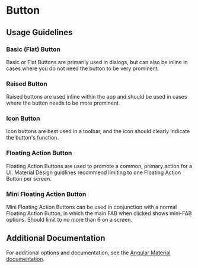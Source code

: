 # Button

## Usage Guidelines
### Basic (Flat) Button 
Basic or Flat Buttons are primarily used in dialogs, but can also be inline in cases where you do not need the button to be very prominent.

### Raised Button
Raised buttons are used inline within the app and should be used in cases where the button needs to be more prominent.  

### Icon Button
Icon buttons are best used in a toolbar, and the icon should clearly indicate the button's function.

### Floating Action Button
Floating Action Buttons are used to promote a common, primary action for a UI.  Material Design guidlines recommend limiting to one Floating Action Button per screen.

### Mini Floating Action Button
Mini Floating Action Buttons can be used in conjunction with a normal Floating Action Button, in which the main FAB when clicked shows mini-FAB options.  Should limit to no more than 6 on a screen.

## Additional Documentation
For additional options and documentation, see the [Angular Material documentation](https://material.angular.io/components/button/overview).
